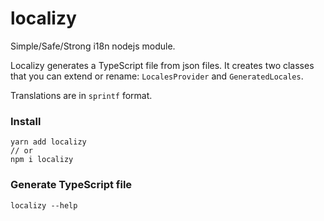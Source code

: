 # localizy

Simple/Safe/Strong i18n nodejs module.

Localizy generates a TypeScript file from json files. It creates two classes that
you can extend or rename: `LocalesProvider` and `GeneratedLocales`.

Translations are in `sprintf` format.

### Install

```
yarn add localizy
// or
npm i localizy
```

### Generate TypeScript file

`localizy --help`

